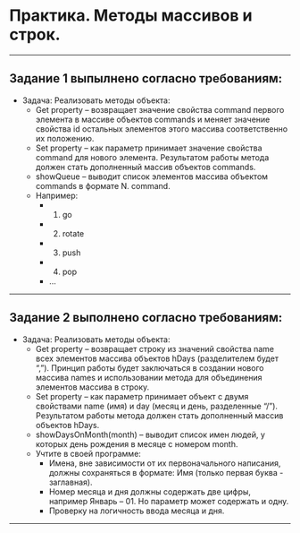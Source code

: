 # Практика. Методы массивов и строк.
---------------------------------------------
 ## Задание 1 выпылнено согласно требованиям:
 - Задача: Реализовать методы объекта: 
   -   Get property – возвращает значение свойства command первого элемента в массиве объектов commands и меняет значение свойства id остальных элементов этого массива соответственно их положению. 
   -   Set property – как параметр принимает значение свойства command для нового элемента. Результатом работы метода должен стать дополненный массив объектов commands.
   -   showQueue – выводит список элементов массива объектом commands в формате N. command. 
   -   Например: 
       - 1. go  
       - 2. rotate 
       - 3. push 
       - 4. pop 
       - …
-------------------------------------------
## Задание 2 выполнено согласно требованиям:
 - Задача: Реализовать методы объекта: 
   -   Get property – возвращает строку из значений свойства name всех элементов массива объектов hDays (разделителем будет “,”). Принцип работы будет заключаться в создании нового массива names и использовании метода для объединения элементов массива в строку. 
   -   Set property – как параметр принимает объект с двумя свойствами name (имя) и day (месяц и день, разделенные “/”). Результатом работы метода должен стать дополненный массив объектов hDays.
   -   showDaysOnMonth(month) – выводит список имен людей, у которых день рождения в месяце с номером month. 
   -   Учтите в своей программе: 
         -    Имена, вне зависимости от их первоначального написания, должны сохраняться в формате: Имя (только первая буква - заглавная). 
         -    Номер месяца и дня должны содержать две цифры, например Январь – 01. Но параметр может содержать и одну. 
         -    Проверку на логичность ввода месяца и дня. 
-------------------------------------------------              
